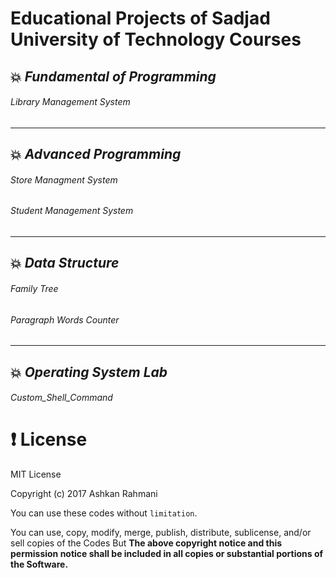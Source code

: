# Educational Projects of Sadjad University of Technology Courses 

## :collision: *Fundamental of Programming*

###### *Library Management System*
----------------------------------------
## :collision: *Advanced Programming*

###### *Store Managment System*
###### *Student Management System*
----------------------------------------
## :collision: *Data Structure*

###### *Family Tree*
###### *Paragraph Words Counter*
----------------------------------------
## :collision: *Operating System Lab*

###### *Custom_Shell_Command*

# :exclamation: License
MIT License

Copyright (c) 2017 Ashkan Rahmani

You can use these codes without `limitation`. 

You can use, copy, modify, merge, publish, distribute, sublicense, and/or sell copies of the Codes But **The above copyright notice and this permission notice shall be included in all copies or substantial portions of the Software.**
